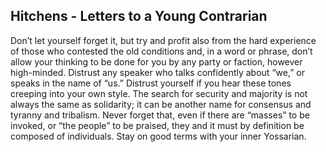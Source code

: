 ## Hitchens - Letters to a Young Contrarian

Don’t let yourself forget it, but try and profit also from the hard experience of those who contested the old conditions and, in a word or phrase, don’t allow your thinking to be done for you by any party or faction, however high-minded.
Distrust any speaker who talks confidently about “we,” or speaks in the name of “us.”
Distrust yourself if you hear these tones creeping into your own style.
The search for security and majority is not always the same as solidarity; it can be another name for consensus and tyranny and tribalism.
Never forget that, even if there are “masses” to be invoked, or “the people” to be praised, they and it must by definition be composed of individuals.
Stay on good terms with your inner Yossarian.
